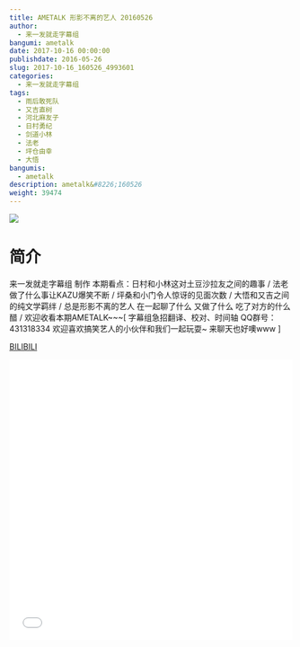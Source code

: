 ```yaml
---
title: AMETALK 形影不离的艺人 20160526
author: 
  - 来一发就走字幕组
bangumi: ametalk
date: 2017-10-16 00:00:00
publishdate: 2016-05-26
slug: 2017-10-16_160526_4993601
categories: 
  - 来一发就走字幕组
tags: 
  - 雨后敢死队
  - 又吉直树
  - 河北麻友子
  - 日村勇纪
  - 剑道小林
  - 法老
  - 坪仓由幸
  - 大悟
bangumis: 
  - ametalk
description: ametalk&#8226;160526
weight: 39474
---
```


![](https://i.imgur.com/82INlIB.jpg)

# 简介  
来一发就走字幕组 制作 本期看点：日村和小林这对土豆沙拉友之间的趣事 / 法老做了什么事让KAZU爆笑不断 / 坪桑和小门令人惊讶的见面次数 / 大悟和又吉之间的纯文学羁绊 / 总是形影不离的艺人 在一起聊了什么 又做了什么 吃了对方的什么醋 / 欢迎收看本期AMETALK~~~[ 字幕组急招翻译、校对、时间轴   QQ群号：431318334 欢迎喜欢搞笑艺人的小伙伴和我们一起玩耍~ 来聊天也好噢www ]

  [BILIBILI](https://www.bilibili.com/video/av4993601/)


<div class="vcontainer">  <iframe class='video' src="//www.bilibili.com/html/html5player.html?cid=8111422&aid=4993601" width="100%" height="500" frameborder="0" allowfullscreen="allowfullscreen"></iframe></div>
